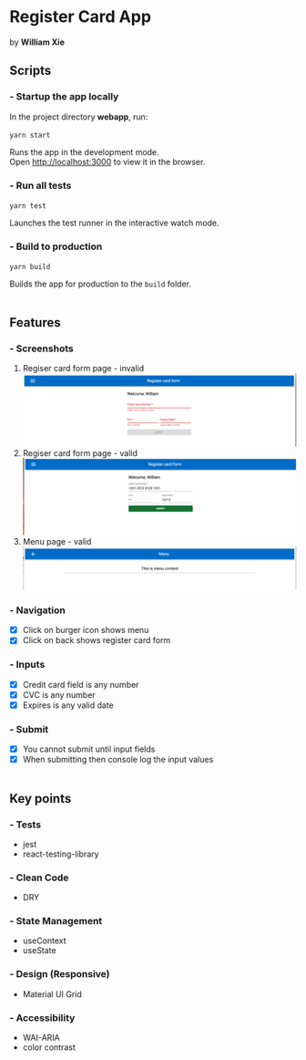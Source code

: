 # Register Card App
 by **William Xie**

## **Scripts**

### - Startup the app locally

In the project directory **webapp**, run:

`yarn start`

Runs the app in the development mode.\
Open [http://localhost:3000](http://localhost:3000) to view it in the browser.

### - Run all tests

 `yarn test`

Launches the test runner in the interactive watch mode.

### - Build to production

`yarn build`

Builds the app for production to the `build` folder.\
&nbsp;

## **Features**
### - Screenshots
1. Regiser card form page - invalid
![RegisterCardForm Invalid](src/static/images/RegisterCardForm-Invalid.png)
2. Regiser card form page - valid
![RegisterCardForm Invalid](src/static/images/RegisterCardForm-Valid.png)
3. Menu page - valid
![RegisterCardForm Invalid](src/static/images/Menu.png)

### - Navigation
- [x] Click on burger icon shows menu
- [x] Click on back shows register card form 

### - Inputs
- [x] Credit card field is any number
- [x] CVC is any number
- [x] Expires is any valid date

### - Submit
- [x] You cannot submit until input fields
- [x] When submitting then console log the input values  
&nbsp;

## **Key** **points**
### - Tests
- jest
- react-testing-library
  
### - Clean Code
- DRY

### - State Management
- useContext
- useState
  
### - Design (Responsive)
- Material UI Grid
  
### - Accessibility
- WAI-ARIA
- color contrast

